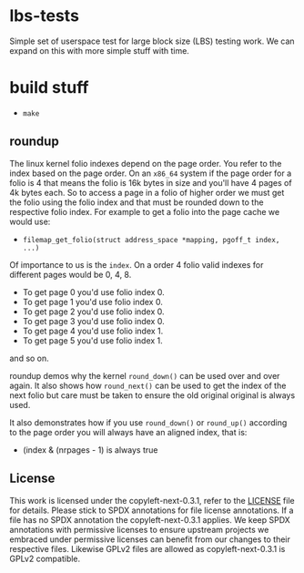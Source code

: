 # lbs-tests

Simple set of userspace test for large block size (LBS) testing work.
We can expand on this with more simple stuff with time.

# build stuff

 * `make`

## roundup

The linux kernel folio indexes depend on the page order. You refer to the
index based on the page order. On an `x86_64` system if the page order for
a folio is 4 that means the folio is 16k bytes in size and you'll have 4 pages
of 4k bytes each. So to access a page in a folio of higher order we must get
the folio using the folio index and that must be rounded down to the respective
folio index. For example to get a folio into the page cache we would use:

  * `filemap_get_folio(struct address_space *mapping, pgoff_t index, ...)`

Of importance to us is the `index`. On a order 4 folio valid indexes for
different pages would be 0, 4, 8.

  * To get page 0 you'd use folio index 0.
  * To get page 1 you'd use folio index 0.
  * To get page 2 you'd use folio index 0.
  * To get page 3 you'd use folio index 0.
  * To get page 4 you'd use folio index 1.
  * To get page 5 you'd use folio index 1.

and so on.

roundup demos why the kernel `round_down()` can be used over and over again.
It also shows how `round_next()` can be used to get the index of the next
folio but care must be taken to ensure the old original original is always used.

It also demonstrates how if you use `round_down()` or `round_up()` according
to the page order you will always have an aligned index, that is:

  * (index & (nrpages - 1) is always true

License
-------

This work is licensed under the copyleft-next-0.3.1, refer to the [LICENSE](./LICENSE) file
for details. Please stick to SPDX annotations for file license annotations.
If a file has no SPDX annotation the copyleft-next-0.3.1 applies. We keep SPDX annotations
with permissive licenses to ensure upstream projects we embraced under
permissive licenses can benefit from our changes to their respective files.
Likewise GPLv2 files are allowed as copyleft-next-0.3.1 is GPLv2 compatible.
